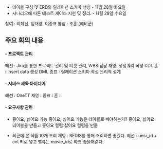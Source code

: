 - 테이블 구성 및 ERD와 릴레이션 스키마 생성 - 11월 28일 화요일  
- 시나리오에 따른 테스트 케이스 시현 및 정리. - 11월 29일 수요일

참여 : 이혜선, 임재영, 이종표
불참 : 조훈 (예비군)

## 주요 회의 내용 
#### - 프로젝트 관리
혜선 : Jira를 통한 프로젝트 관리 및 티켓 관리, WBS 담당
재영: 생성쿼리 작성 DDL
훈 : insert data 생성 DML
종표 : 릴레이션 스키마 작성 논리적 설계
#### - 서비스 제목 아이디어
혜선 : OneTT
재영 : 
종표 : 
훈 : 
#### - 요구사항 관련
- 좋아요, 싫어요 기능
	좋아요, 싫어요 기능은 테이블로 빼야하는가?
	좋아요, 싫어요 테이블을 만들고 좋아요 컬럼 싫어요 컬럼을 만듦
	
- 최근에 본 작품 10개 조회
	재영 : REDIS를 통해 조회하면 좋겠다.
	혜선 : uesr_id + cnt 키로 넣고 밸류는 movie_id로 하면 좋을꺼같다.


